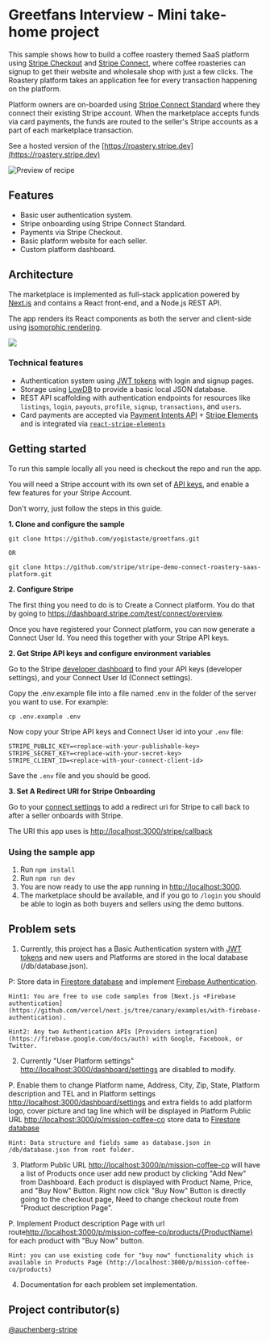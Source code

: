 # Greetfans Interview - Mini take-home project

This sample shows how to build a coffee roastery themed SaaS platform using [Stripe Checkout](http://stripe.com/checkout) and [Stripe Connect](https://stripe.com/connect), where coffee roasteries can signup to get their website and wholesale shop with just a few clicks. The Roastery platform takes an application fee for every transaction happening on the platform.

Platform owners are on-boarded using [Stripe Connect Standard](https://stripe.com/connect) where they connect their existing Stripe account. When the marketplace accepts funds via card payments, the funds are routed to the seller's Stripe accounts as a part of each marketplace transaction.

See a hosted version of the [https://roastery.stripe.dev](https://roastery.stripe.dev)

<img src="./demo.png" alt="Preview of recipe" align="center">

## Features

- Basic user authentication system.
- Stripe onboarding using Stripe Connect Standard.
- Payments via Stripe Checkout.
- Basic platform website for each seller.
- Custom platform dashboard.

## Architecture

The marketplace is implemented as full-stack application powered by [Next.js](https://nextjs.org/) and contains a React front-end, and a Node.js REST API.

The app renders its React components as both the server and client-side using [isomorphic rendering](https://matwrites.com/universal-react-apps-start-with-next-js/).

![](https://matwrites.com/wp-content/uploads/2017/06/Isomorphic-web-apps.png)

### Technical features

- Authentication system using [JWT tokens](https://jwt.io/) with login and signup pages.
- Storage using [LowDB](https://github.com/typicode/lowdb) to provide a basic local JSON database.
- REST API scaffolding with authentication endpoints for resources like `listings`, `login`, `payouts`, `profile`, `signup`, `transactions`, and `users`.
- Card payments are accepted via [Payment Intents API](https://stripe.com/docs/payments/payment-intents) + [Stripe Elements](https://stripe.com/payments/elements) and is integrated via [`react-stripe-elements`](https://github.com/stripe/react-stripe-elements)

## Getting started

To run this sample locally all you need is checkout the repo and run the app.

You will need a Stripe account with its own set of [API keys](https://stripe.com/docs/development#api-keys), and enable a few features for your Stripe Account.

Don't worry, just follow the steps in this guide.

**1. Clone and configure the sample**

```
git clone https://github.com/yogistaste/greetfans.git

OR

git clone https://github.com/stripe/stripe-demo-connect-roastery-saas-platform.git
```

**2. Configure Stripe**

The first thing you need to do is to Create a Connect platform. You do that by going to https://dashboard.stripe.com/test/connect/overview.

Once you have registered your Connect platform, you can now generate a Connect User Id. You need this together with your Stripe API keys.

**2. Get Stripe API keys and configure environment variables**

Go to the Stripe [developer dashboard](https://dashboard.stripe.com/apikeys) to find your API keys (developer settings), and your Connect User Id (Connect settings).

Copy the .env.example file into a file named .env in the folder of the server you want to use. For example:

```
cp .env.example .env
```

Now copy your Stripe API keys and Connect User id into your `.env` file:

```
STRIPE_PUBLIC_KEY=<replace-with-your-publishable-key>
STRIPE_SECRET_KEY=<replace-with-your-secret-key>
STRIPE_CLIENT_ID=<replace-with-your-connect-client-id>
```

Save the `.env` file and you should be good.

**3. Set A Redirect URI for Stripe Onboarding**

Go to your [connect settings](https://dashboard.stripe.com/settings/applications) to add a redirect uri for Stripe to call back to after a seller onboards with Stripe.

The URI this app uses is [http://localhost:3000/stripe/callback](http://localhost:3000/stripe/callback) 

### Using the sample app

1. Run `npm install`
1. Run `npm run dev`
1. You are now ready to use the app running in [http://localhost:3000](http://localhost:3000).
1. The marketplace should be available, and if you go to `/login` you should be able to login as both buyers and sellers using the demo buttons.

## Problem sets

1. Currently, this project has a Basic Authentication system with [JWT tokens](https://jwt.io/) and new users and Platforms are stored in the local database (/db/database.json).
 
P: Store data in [Firestore database](https://firebase.google.com/docs/firestore) and implement [Firebase Authentication](https://firebase.google.com/docs/auth).

```
Hint1: You are free to use code samples from [Next.js +Firebase authentication](https://github.com/vercel/next.js/tree/canary/examples/with-firebase-authentication).
 
Hint2: Any two Authentication APIs [Providers integration](https://firebase.google.com/docs/auth) with Google, Facebook, or Twitter.
```

2. Currently "User Platform settings" [http://localhost:3000/dashboard/settings](http://localhost:3000/dashboard/settings) are disabled to modify.
 
P. Enable them to change Platform name, Address, City, Zip, State, Platform description and TEL and in Platform settings [http://localhost:3000/dashboard/settings](http://localhost:3000/dashboard/settings) and extra fields to add platform logo, cover picture and tag line which will be displayed in Platform Public URL [http://localhost:3000/p/mission-coffee-co](http://localhost:3000/p/mission-coffee-co) store data to [Firestore database](https://firebase.google.com/docs/firestore)
 
```
Hint: Data structure and fields same as database.json in /db/database.json from root folder.
```

3. Platform Public URL [http://localhost:3000/p/mission-coffee-co](http://localhost:3000/p/mission-coffee-co) will have a list of Products once user add new product by clicking "Add New" from Dashboard. Each product is displayed with Product Name, Price, and "Buy Now" Button. Right now click "Buy Now" Button is directly going to the checkout page, Need to change checkout route from "Product description Page".
 
P. Implement Product description Page with url route[http://localhost:3000/p/mission-coffee-co/products/{ProductName}](http://localhost:3000/p/mission-coffee-co/products/{ProductName}) for each product with "Buy Now" button.
 
```
Hint: you can use existing code for "buy now" functionality which is available in Products Page (http://localhost:3000/p/mission-coffee-co/products)
```

4. Documentation for each problem set implementation.


## Project contributor(s)

[@auchenberg-stripe](https://twitter.com/auchenberg)
